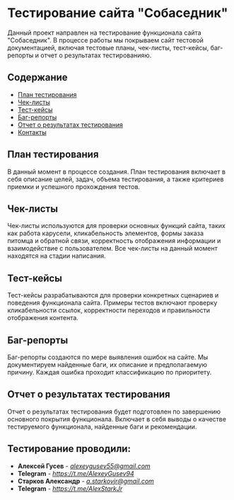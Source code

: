 # Тестирование сайта "Собаседник"

Данный проект направлен на тестирование функционала сайта "Собаседник". В процессе работы мы покрываем сайт тестовой документацией, включая тестовые планы, чек-листы, тест-кейсы, баг-репорты и отчет о результатах тестированияю.

## Содержание

- [План тестирования](#plan)
- [Чек-листы](#checklists)
- [Тест-кейсы](#test-cases)
- [Баг-репорты](#bug-reports)
- [Отчет о результатах тестирования](#test-results)
- [Контакты](#contacts)

## План тестирования

В данный момент в процессе создания. План тестирования включает в себя описание целей, задач, объема тестирования, а также критериев приемки и успешного прохождения тестов.

## Чек-листы

Чек-листы используются для проверки основных функций сайта, таких как работа карусели, кликабельность элементов, формы заказа питомца и обратной связи, корректность отображения информации и взаимодействие с пользователем. Все чек-листы на данный момент находятся на стадии написания.

## Тест-кейсы

Тест-кейсы разрабатываются для проверки конкретных сценариев и поведения функционала сайта. Примеры тестов включают проверку кликабельности ссылок, корректности переходов и правильности отображения контента.

## Баг-репорты

Баг-репорты создаются по мере выявления ошибок на сайте. Мы документируем найденные баги, их описание и предполагаемую причину. Каждая ошибка проходит классификацию по приоритету.

## Отчет о результатах тестирования

Отчет о результатах тестирования будет подготовлен по завершению основного покрытия функционала. Включает в себя выводы о качестве тестируемого функционала, найденные баги и рекомендации.

## Тестирование проводили: 
- **Алексей Гусев** - *alexeygusev55@gmail.com*
- **Telegram** - *https://t.me/AlexeyGusev94*
- **Старков Александр** - *a.starkovjr@gmail.com*
- **Telegram** - *https://t.me/AlexStarkJr*
